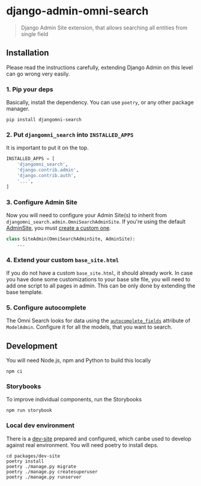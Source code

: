 # django-admin-omni-search

> Django Admin Site extension, that allows searching all entities from single
> field

## Installation

Please read the instructions carefully, extending Django Admin on this level
can go wrong very easily.

### 1. Pip your deps

Basically, install the dependency. You can use `poetry`, or any other package
manager.

```shell
pip install djangomni-search
```

### 2. Put `djangomni_search` into `INSTALLED_APPS`

It is important to put it on the top.

```python
INSTALLED_APPS = [
    'djangomni_search',
    'django.contrib.admin',
    'django.contrib.auth',
    '...',
]
```

### 3. Configure Admin Site

Now you will need to configure your Admin Site(s) to inherit from
`djangomni_search.admin.OmniSearchAdminSite`. If you're using the default
[AdminSite](https://docs.djangoproject.com/en/4.1/ref/contrib/admin/), you must
[create a custom
one](https://docs.djangoproject.com/en/4.1/ref/contrib/admin/#overriding-default-admin-site).

```python
class SiteAdmin(OmniSearchAdminSite, AdminSite):
    ...
```

### 4. Extend your custom `base_site.html`

If you do not have a custom `base_site.html`, it should already work. In case you have done some customizations to your base site file, you will need to add one script to all pages in admin. This can be only done by
extending the base template.

### 5. Configure autocomplete

The Omni Search looks for data using the [`autocomplete_fields`](https://docs.djangoproject.com/en/4.1/ref/contrib/admin/#django.contrib.admin.ModelAdmin.autocomplete_fields) attribute of `ModelAdmin`. Configure it for all the models, that you want to search.

## Development

You will need Node.js, npm and Python to build this locally

```shell
npm ci
```

### Storybooks

To improve individual components, run the Storybooks

```shell
npm run storybook
```

### Local dev environment

There is a [dev-site](./packages/dev-site) prepared and configured, which canbe
used to develop against real environment. You will need poetry to install deps.

```
cd packages/dev-site
poetry install
poetry ./manage.py migrate
poetry ./manage.py createsuperuser
poetry ./manage.py runserver
```

